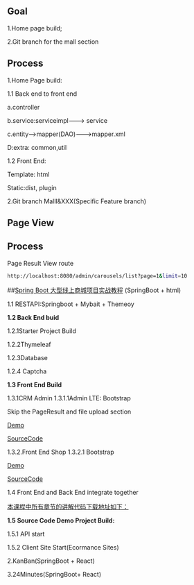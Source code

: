 ## Goal

1.Home page build;



2.Git branch for the mall section



## Process

1.Home Page build:

1.1 Back end to front end

a.controller

b.service:serviceimpl---> service

c.entity-->mapper(DAO)--->mapper.xml

D:extra: common,util

1.2 Front End:

Template: html

Static:dist, plugin

2.Git branch Malll&XXX(Specific Feature branch)





## Page  View

## Process

Page Result View route

```bash
http://localhost:8080/admin/carousels/list?page=1&limit=10
```







##[Spring Boot 大型线上商城项目实战教程](https://juejin.cn/book/6844733814074245133/section) (SpringBoot + html)

1.1 RESTAPI:Springboot + Mybait + Themeoy

**1.2 Back End buid**

1.2.1Starter Project Build

1.2.2Thymeleaf

1.2.3Database

1.2.4 Captcha





**1.3 Front End Build**



1.3.1CRM Admin
1.3.1.1Admin LTE: Bootstrap

Skip the PageResult and file upload section

[Demo](http://mall.newbee.ltd/admin/login)

[SourceCode](https://github.com/newbee-ltd/newbee-mall)

1.3.2.Front End Shop
1.3.2.1 Bootstrap 

[Demo](http://mall.newbee.ltd/?from=github)

[SourceCode](https://github.com/newbee-ltd/newbee-mall)

1.4 Front End and Back End integrate together

[本课程中所有章节的讲解代码下载地址如下：](https://juejin.cn/book/6844733814074245133/section/6844733814132965384)

**1.5 Source Code Demo Project Build:**

1.5.1 API start

1.5.2 Client Site Start(Ecormance Sites)

2.KanBan(SpringBoot + React)

3.24Minutes(SpringBoot+ React)